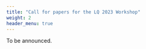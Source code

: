 ```yaml
---
title: "Call for papers for the LQ 2023 Workshop"
weight: 2
header_menu: true
---
```


<!-- We seek papers on any of the following topics, which will form the main themes of the LQ 2023 workshop:

* Binary, multiclass, multilabel, and ordinal LQ
* Supervised algorithms for LQ
* Semi-supervised / transductive LQ
* Deep learning for LQ
* Representation learning for LQ
* LQ and dataset shift
* Evaluation measures for LQ
* Experimental protocols for the evaluation of LQ
* Quantification of streaming data
* Cost-sensitive quantification
* Improving classifier performance via LQ
* New datasets for evaluating quantification systems
* Novel applications of LQ

and other topics of relevance to LQ. Two categories of papers are of interest:

* papers reporting original, unpublished research; 
* papers {published in 2023 / currently under submission / accepted in 2023} at other {workshops / conferences / journals}, provided this double submission does not violate the rules of these {workshops / conferences / journals}. -->
To be announced. 

<!-- ##### Submission

Papers should be submitted (specifying which of the two above categories they belong to) via [EasyChair](https://easychair.org/conferences/?conf=lq2023).

Papers should be formatted according to [Springer's LNCS template](https://www.springer.com/gp/computer-science/lncs/conference-proceedings-guidelines), and should be up to 16 pages (including references) in length; however, this is just the upper bound, and contributions of any length up to this bound will be considered.

##### Other information

At least one author of each accepted paper must register to present the work. The workshop will be a hybrid event, but it is strongly recommended that authors of accepted papers present the work in-presence. The proceedings of the workshop will not be formally published, so as to allow authors to resubmit their work to other conferences. Informal proceedings will be published on the workshop website; however, for each accepted paper, it will be left at the discretion of the authors to decide whether to contribute their paper or not to these proceedings.

##### Important dates (all 23:59 AoE)

* Paper submission deadline: June 12, 2023
* A/R notification deadline: July 17, 2023
* Final copy submission deadline: August 30, 2023
* Workshop: Afternoon of September 18, 2023 -->
<!--* LQ 2024 workshop: --->

